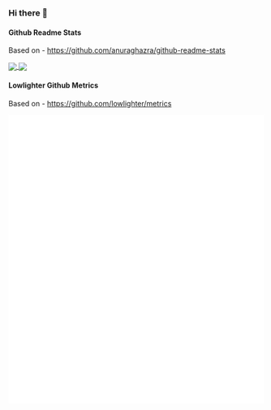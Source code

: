 ### Hi there 👋

#### Github Readme Stats

Based on - https://github.com/anuraghazra/github-readme-stats

<a href="https://github.com/krzwiatrzyk">
  <img align="center" src="https://github-readme-stats.vercel.app/api?username=krzwiatrzyk&show_icons=true&count_private=true&theme=dark" />
</a>
<a href="https://github.com/krzwiatrzyk">
  <img align="center" src="https://github-readme-stats.vercel.app/api/top-langs/?username=krzwiatrzyk&theme=dark" />
</a>

<!--
**krzwiatrzyk/krzwiatrzyk** is a ✨ _special_ ✨ repository because its `README.md` (this file) appears on your GitHub profile.

Here are some ideas to get you started:

- 🔭 I’m currently working on ...
- 🌱 I’m currently learning ...
- 👯 I’m looking to collaborate on ...
- 🤔 I’m looking for help with ...
- 💬 Ask me about ...
- 📫 How to reach me: ...
- 😄 Pronouns: ...
- ⚡ Fun fact: ...
-->

#### Lowlighter Github Metrics

Based on - https://github.com/lowlighter/metrics 

<p align="center">
<img src="github-metrics.svg" alt="Metrics" height="45%">
</p>
